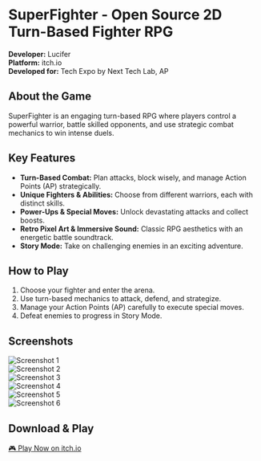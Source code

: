 # SuperFighter - Open Source 2D Turn-Based Fighter RPG

**Developer:** Lucifer  
**Platform:** itch.io  
**Developed for:** Tech Expo by Next Tech Lab, AP  

## About the Game  
SuperFighter is an engaging turn-based RPG where players control a powerful warrior, battle skilled opponents, and use strategic combat mechanics to win intense duels.  

## Key Features  
- **Turn-Based Combat:** Plan attacks, block wisely, and manage Action Points (AP) strategically.  
- **Unique Fighters & Abilities:** Choose from different warriors, each with distinct skills.  
- **Power-Ups & Special Moves:** Unlock devastating attacks and collect boosts.  
- **Retro Pixel Art & Immersive Sound:** Classic RPG aesthetics with an energetic battle soundtrack.  
- **Story Mode:** Take on challenging enemies in an exciting adventure.  

## How to Play  
1. Choose your fighter and enter the arena.  
2. Use turn-based mechanics to attack, defend, and strategize.  
3. Manage your Action Points (AP) carefully to execute special moves.  
4. Defeat enemies to progress in Story Mode.  

## Screenshots  
![Screenshot 1]()  
![Screenshot 2](Screenshot%20(214).png)  
![Screenshot 3](Screenshot%20(215).png)  
![Screenshot 4](Screenshot%20(216).png)  
![Screenshot 5](Screenshot%20(217).png)  
![Screenshot 6](Screenshot%20(218).png)  

## Download & Play  
[🎮 Play Now on itch.io](https://lucifer-playz.itch.io/superfighter)  
